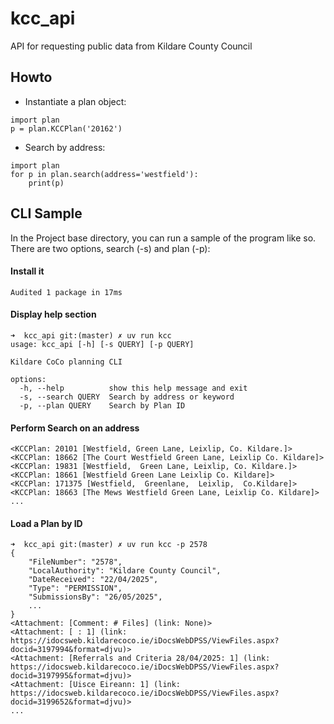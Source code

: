 # kcc_api
API for requesting public data from Kildare County Council

## Howto
* Instantiate a plan object:

```
import plan
p = plan.KCCPlan('20162')
```

* Search by address:

```
import plan
for p in plan.search(address='westfield'):
    print(p)
```

## CLI Sample
In the Project base directory, you can run a sample of the program like so.
There are two options, search (-s) and plan (-p):


#### Install it
```➜  kcc_api git:(master) ✗ uv pip install -e .
Audited 1 package in 17ms
```


#### Display help section
```
➜  kcc_api git:(master) ✗ uv run kcc
usage: kcc_api [-h] [-s QUERY] [-p QUERY]

Kildare CoCo planning CLI

options:
  -h, --help          show this help message and exit
  -s, --search QUERY  Search by address or keyword
  -p, --plan QUERY    Search by Plan ID
```


#### Perform Search on an address
```➜  kcc_api git:(master) ✗ uv run kcc -s westfield
<KCCPlan: 20101 [Westfield, Green Lane, Leixlip, Co. Kildare.]>
<KCCPlan: 18662 [The Court Westfield Green Lane, Leixlip Co. Kildare]>
<KCCPlan: 19831 [Westfield,  Green Lane, Leixlip, Co. Kildare.]>
<KCCPlan: 18661 [Westfield Green Lane Leixlip Co. Kildare]>
<KCCPlan: 171375 [Westfield,  Greenlane,  Leixlip,  Co.Kildare]>
<KCCPlan: 18663 [The Mews Westfield Green Lane, Leixlip Co. Kildare]>
...
```


#### Load a Plan by ID
```
➜  kcc_api git:(master) ✗ uv run kcc -p 2578
{
    "FileNumber": "2578",
    "LocalAuthority": "Kildare County Council",
    "DateReceived": "22/04/2025",
    "Type": "PERMISSION",
    "SubmissionsBy": "26/05/2025",
    ...
}
<Attachment: [Comment: # Files] (link: None)>
<Attachment: [ : 1] (link: https://idocsweb.kildarecoco.ie/iDocsWebDPSS/ViewFiles.aspx?docid=3197994&format=djvu)>
<Attachment: [Referrals and Criteria 28/04/2025: 1] (link: https://idocsweb.kildarecoco.ie/iDocsWebDPSS/ViewFiles.aspx?docid=3197995&format=djvu)>
<Attachment: [Uisce Eireann: 1] (link: https://idocsweb.kildarecoco.ie/iDocsWebDPSS/ViewFiles.aspx?docid=3199652&format=djvu)>
...
```

